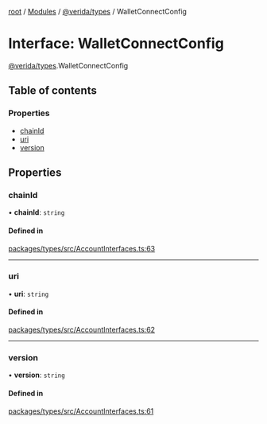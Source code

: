 [root](../README.md) / [Modules](../modules.md) / [@verida/types](../modules/verida_types.md) / WalletConnectConfig

# Interface: WalletConnectConfig

[@verida/types](../modules/verida_types.md).WalletConnectConfig

## Table of contents

### Properties

- [chainId](verida_types.WalletConnectConfig.md#chainid)
- [uri](verida_types.WalletConnectConfig.md#uri)
- [version](verida_types.WalletConnectConfig.md#version)

## Properties

### chainId

• **chainId**: `string`

#### Defined in

[packages/types/src/AccountInterfaces.ts:63](https://github.com/verida/verida-js/blob/5040472/packages/types/src/AccountInterfaces.ts#L63)

___

### uri

• **uri**: `string`

#### Defined in

[packages/types/src/AccountInterfaces.ts:62](https://github.com/verida/verida-js/blob/5040472/packages/types/src/AccountInterfaces.ts#L62)

___

### version

• **version**: `string`

#### Defined in

[packages/types/src/AccountInterfaces.ts:61](https://github.com/verida/verida-js/blob/5040472/packages/types/src/AccountInterfaces.ts#L61)
